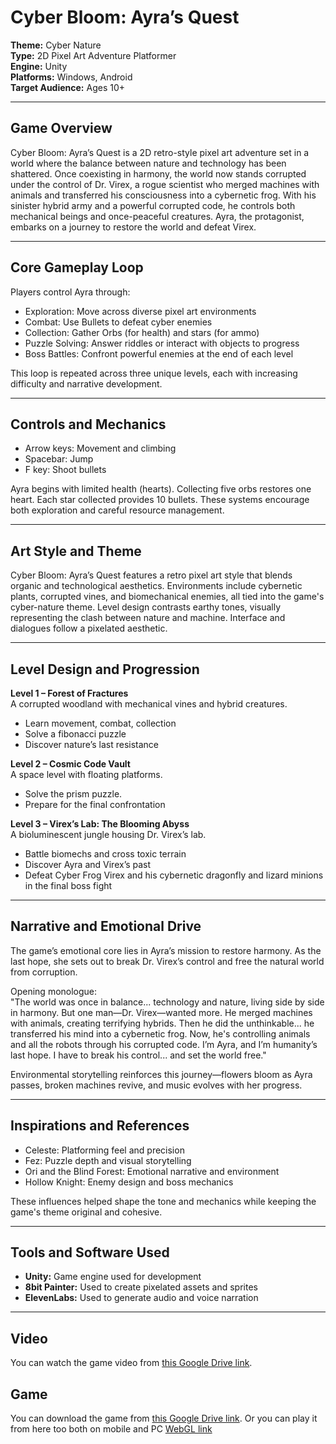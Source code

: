 # Cyber Bloom: Ayra’s Quest

**Theme:** Cyber Nature  
**Type:** 2D Pixel Art Adventure Platformer  
**Engine:** Unity  
**Platforms:** Windows, Android  
**Target Audience:** Ages 10+

---

## Game Overview

Cyber Bloom: Ayra’s Quest is a 2D retro-style pixel art adventure set in a world where the balance between nature and technology has been shattered. Once coexisting in harmony, the world now stands corrupted under the control of Dr. Virex, a rogue scientist who merged machines with animals and transferred his consciousness into a cybernetic frog. With his sinister hybrid army and a powerful corrupted code, he controls both mechanical beings and once-peaceful creatures. Ayra, the protagonist, embarks on a journey to restore the world and defeat Virex.

---

## Core Gameplay Loop

Players control Ayra through:

- Exploration: Move across diverse pixel art environments  
- Combat: Use Bullets to defeat cyber enemies  
- Collection: Gather Orbs (for health) and stars (for ammo)  
- Puzzle Solving: Answer riddles or interact with objects to progress  
- Boss Battles: Confront powerful enemies at the end of each level

This loop is repeated across three unique levels, each with increasing difficulty and narrative development.

---

## Controls and Mechanics

- Arrow keys: Movement and climbing  
- Spacebar: Jump  
- F key: Shoot bullets 

Ayra begins with limited health (hearts). Collecting five orbs restores one heart. Each star collected provides 10 bullets. These systems encourage both exploration and careful resource management.

---

## Art Style and Theme

Cyber Bloom: Ayra’s Quest features a retro pixel art style that blends organic and technological aesthetics. Environments include cybernetic plants, corrupted vines, and biomechanical enemies, all tied into the game's cyber-nature theme. Level design contrasts earthy tones, visually representing the clash between nature and machine. Interface and dialogues follow a pixelated aesthetic.

---

## Level Design and Progression

**Level 1 – Forest of Fractures**  
A corrupted woodland with mechanical vines and hybrid creatures.  
- Learn movement, combat, collection  
- Solve a fibonacci puzzle  
- Discover nature’s last resistance  

**Level 2 – Cosmic Code Vault**  
A space level with floating platforms.  
- Solve the prism puzzle.  
- Prepare for the final confrontation  

**Level 3 – Virex’s Lab: The Blooming Abyss**  
A bioluminescent jungle housing Dr. Virex’s lab.  
- Battle biomechs and cross toxic terrain  
- Discover Ayra and Virex’s past  
- Defeat Cyber Frog Virex and his cybernetic dragonfly and lizard minions in the final boss fight

---

## Narrative and Emotional Drive

The game’s emotional core lies in Ayra’s mission to restore harmony. As the last hope, she sets out to break Dr. Virex’s control and free the natural world from corruption.

Opening monologue:  
"The world was once in balance... technology and nature, living side by side in harmony. But one man—Dr. Virex—wanted more. He merged machines with animals, creating terrifying hybrids. Then he did the unthinkable... he transferred his mind into a cybernetic frog. Now, he's controlling animals and all the robots through his corrupted code. I’m Ayra, and I’m humanity’s last hope. I have to break his control... and set the world free."

Environmental storytelling reinforces this journey—flowers bloom as Ayra passes, broken machines revive, and music evolves with her progress.

---

## Inspirations and References

- Celeste: Platforming feel and precision  
- Fez: Puzzle depth and visual storytelling  
- Ori and the Blind Forest: Emotional narrative and environment  
- Hollow Knight: Enemy design and boss mechanics

These influences helped shape the tone and mechanics while keeping the game's theme original and cohesive.


---

## Tools and Software Used

- **Unity:** Game engine used for development  
- **8bit Painter:** Used to create pixelated assets and sprites  
- **ElevenLabs:** Used to generate audio and voice narration

---

## Video

You can watch the game video from [this Google Drive link](https://drive.google.com/drive/folders/1nPo-tdO457XSWYrkx3GjzOkl3Ll-IKwH?usp=sharing).

## Game

You can download the game from [this Google Drive link](https://drive.google.com/drive/folders/1KvzQAnGT_xwU8syYAvbFRdV1KJmofizd?usp=sharing).
Or you can play it from here too both on mobile and PC [WebGL link](https://naumanarif.itch.io/cyber-bloom)
